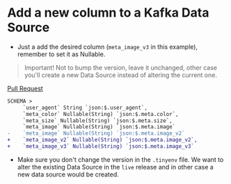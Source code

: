 # Add a new column to a Kafka Data Source

- Just a add the desired column (`meta_image_v3` in this example), remember to set it as Nullable.

> Important! Not to bump the version, leave it unchanged, other case you'll create a new Data Source instead of altering the current one.

[Pull Request](https://github.com/tinybirdco/use-case-examples/pull/188)

```diff
SCHEMA >
     `user_agent` String `json:$.user_agent`,
     `meta_color` Nullable(String) `json:$.meta.color`,
     `meta_size` Nullable(String) `json:$.meta.size`,
     `meta_image` Nullable(String) `json:$.meta.image`
-    `meta_image` Nullable(String) `json:$.meta.image_v2`
+    `meta_image_v2` Nullable(String) `json:$.meta.image_v2`,
+    `meta_image_v3` Nullable(String) `json:$.meta.image_v3`
```
- Make sure you don't change the version in the `.tinyenv` file. We want to alter the existing Data Source in the `live` release and in other case a new data source would be created.
